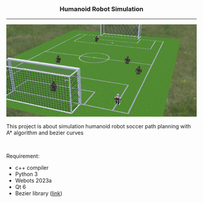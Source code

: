 <div align='center'>

### Humanoid Robot Simulation 
---
![](assets/soccer_1.png?raw=true)

 </div>
 
This project is about simulation humanoid robot soccer path planning with A* algorithm and bezier curves

<br>

Requirement:
- c++ compiler
- Python 3
- Webots 2023a
- Qt 6
- Bezier library ([link](https://bezier.readthedocs.io/en/stable/abi/installation.html))